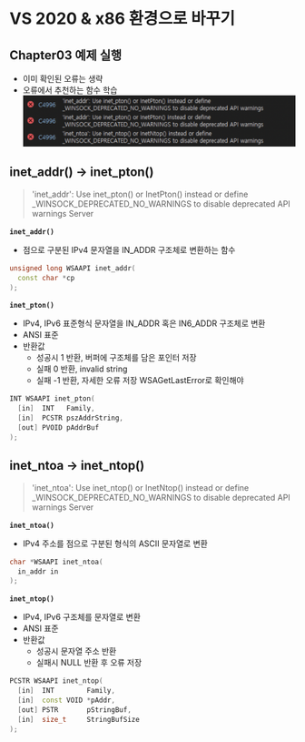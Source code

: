 # VS 2020 & x86 환경으로 바꾸기
## Chapter03 예제 실행
- 이미 확인된 오류는 생략
- 오류에서 추천하는 함수 학습 
![chapter03_IPAddr_complieError](./chapter03_IPAddr_complieError.png)

## inet_addr() → inet_pton()

> 'inet_addr': Use inet_pton() or InetPton() instead or define _WINSOCK_DEPRECATED_NO_WARNINGS to disable deprecated API warnings	Server
> 

**`inet_addr()`**

- 점으로 구분된 IPv4 문자열을 IN_ADDR 구조체로 변환하는 함수

```cpp
unsigned long WSAAPI inet_addr(
  const char *cp
);
```

**`inet_pton()`**

- IPv4, IPv6 표준형식 문자열을 IN_ADDR 혹은 IN6_ADDR 구조체로 변환
- ANSI 표준
- 반환값
    - 성공시 1 반환, 버퍼에 구조체를 담은 포인터 저장
    - 실패 0 반환, invalid string
    - 실패 -1 반환, 자세한 오류 저장 WSAGetLastError로 확인해야

```cpp
INT WSAAPI inet_pton(
  [in]  INT   Family,
  [in]  PCSTR pszAddrString,
  [out] PVOID pAddrBuf
);
```

## inet_ntoa → inet_ntop()

> 'inet_ntoa': Use inet_ntop() or InetNtop() instead or define _WINSOCK_DEPRECATED_NO_WARNINGS to disable deprecated API warnings	Server
> 

**`inet_ntoa()`**

- IPv4 주소를 점으로 구분된 형식의 ASCII 문자열로 변환

```cpp
char *WSAAPI inet_ntoa(
  in_addr in
);
```

**`inet_ntop()`**

- IPv4, IPv6 구조체를 문자열로 변환
- ANSI 표준
- 반환값
    - 성공시 문자열 주소 반환
    - 실패시 NULL 반환 후 오류 저장

```cpp
PCSTR WSAAPI inet_ntop(
  [in]  INT        Family,
  [in]  const VOID *pAddr,
  [out] PSTR       pStringBuf,
  [in]  size_t     StringBufSize
);
```